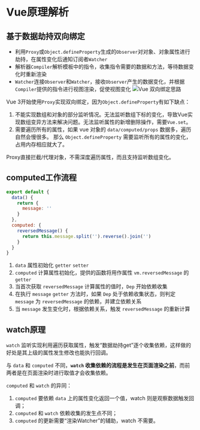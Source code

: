 # Vue原理解析

## 基于数据劫持双向绑定
- 利用```Proxy```或```Object.defineProperty```生成的```Observer```对对象、对象属性进行劫持，在属性变化后通知订阅者```Watcher```
- 解析器```Compiler```解析模板中的指令，收集指令需要的数据和方法，等待数据变化时重新渲染
- ```Watcher```连接```Observer```和```Watcher```，接收```Observer```产生的数据变化，并根据```Compiler```提供的指令进行视图渲染，促使视图变化
![Vue 双向绑定思路](/img/Vue-1.jpg)

Vue 3开始使用```Proxy```实现双向绑定，因为```Object.defineProperty```有如下缺点：
1. 不能实现数组和对象的部分监听情况。无法监听数组下标的变化，导致Vue实现数组变异方法来解决问题。无法监听属性的新增删除操作，需要```Vue.set```。
2. 需要遍历所有的属性，如果 vue 对象的 ```data/computed/props``` 数据多，遍历自然会慢很多。
那么 ```Object.defineProperty``` 需要监听所有的属性的变化，占用内存相应就大了。

Proxy直接拦截/代理对象，不需深度遍历属性，而且支持监听数组变化。
## computed工作流程
```js
export default {
  data() {
    return {
      message: ''
    }
  },
  computed: {
    reversedMessage() {
      return this.message.split('').reverse().join('')
    }
  }
}
```
1. ```data``` 属性初始化 ```getter``` ```setter```
2. ```computed``` 计算属性初始化，提供的函数将用作属性 ```vm.reversedMessage``` 的 ```getter```
3. 当首次获取 ```reversedMessage``` 计算属性的值时，```Dep``` 开始依赖收集
4. 在执行 ```message``` ```getter``` 方法时，如果 ```Dep``` 处于依赖收集状态，则判定 ```message``` 为 ```reversedMessage``` 的依赖，并建立依赖关系
5. 当 ```message``` 发生变化时，根据依赖关系，触发 ```reversedMessage``` 的重新计算

## watch原理
```watch``` 监听实现利用遍历获取属性，触发“数据劫持get”逐个收集依赖，这样做的好处是其上级的属性发生修改也能执行回调。

与 ```data``` 和 ```computed``` 不同，**```watch``` 收集依赖的流程是发生在页面渲染之前**，而前两者是在页面渲染时进行取值才会收集依赖。

```computed``` 和 ```watch``` 的异同：

1. ```computed``` 要依赖 ```data``` 上的属性变化返回一个值，watch 则是观察数据触发回调；
2. ```computed``` 和 ```watch``` 依赖收集的发生点不同；
3. ```computed``` 的更新需要“渲染Watcher”的辅助，watch 不需要。
